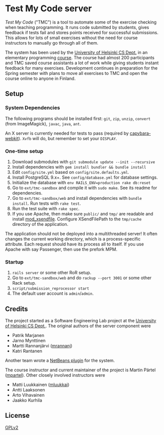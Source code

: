 # Test My Code server #

*Test My Code* ("TMC") is a tool to automate some of the exercise checking when teaching programming. It runs code submitted by students, gives feedback if tests fail and stores points received for successful submissions. This allows for lots of small exercises without the need for course instructors to manually go through all of them.

The system has been used by the [University of Helsinki CS Dept.](http://cs.helsinki.fi/) in an elementary programming [course](http://www.cs.helsinki.fi/u/wikla/ohjelmointi/perus/s2011/). The course had almost 200 participants and TMC saved course assistants a lot of work while giving students instant feedback for many exercises. Development continues in preparation for the Spring semester with plans to move all exercises to TMC and open the course online to anyone in Finland.


## Setup ##

### System Dependencies ###

The following programs should be installed first: `git`, `zip`, `unzip`, `convert` (from ImageMagick), `javac`, `java`, `ant`.

An X server is currently needed for tests to pass (required by [capybara-webkit](https://github.com/thoughtbot/capybara-webkit)). `Xvfb` will do, but remember to set your `DISPLAY`.

### One-time setup ###

1. Download submodules with `git submodule update --init --recursive`
2. Install dependencies with `gem install bundler && bundle install`
3. Edit `config/site.yml` based on `config/site.defaults.yml`.
4. Install PostgreSQL 9.x+. See `config/database.yml` for database settings.
5. Initialize the database with `env RAILS_ENV=production rake db:reset`
6. Go to `ext/tmc-sandbox` and compile it with `sudo make`. See its readme for dependencies.
7. Go to `ext/tmc-sandbox/web` and install dependencies with `bundle install`. Run tests with `rake test`.
8. Run the test suite with `rake spec`.
9. If you use Apache, then make sure `public/` and `tmp/` are readable and install [mod_xsendfile](https://tn123.org/mod_xsendfile/). Configure XSendFilePath to the `tmp/cache` directory of the application.

The application should not be deployed into a multithreaded server! It often changes the current working directory, which is a process-specific attribute. Each request should have its process all to itself. If you use Apache with say Passenger, then use the prefork MPM.

### Startup ###

1. `rails server` or some other RoR setup.
2. Go to `ext/tmc-sandbox/web` and do `rackup --port 3001` or some other Rack setup.
3. `script/submission_reprocessor start`
4. The default user account is `admin`/`admin`.


## Credits ##

The project started as a Software Engineering Lab project at the [University of Helsinki CS Dept.](http://cs.helsinki.fi/). The original authors of the server component were

- Patrik Marjanen
- Jarno Mynttinen
- Martti Rannanjärvi ([mrannanj](https://github.com/mrannanj))
- Katri Rantanen

Another team wrote a [NetBeans plugin](https://github.com/testmycode/tmc-netbeans) for the system.

The course instructor and current maintainer of the project is Martin Pärtel ([mpartel](https://github.com/mpartel)). Other closely involved instructors were

- Matti Luukkainen ([mluukkai](https://github.com/mluukkai))
- Antti Laaksonen
- Arto Vihavainen
- Jaakko Kurhila


## License ##

[GPLv2](http://www.gnu.org/licenses/gpl-2.0.html)

